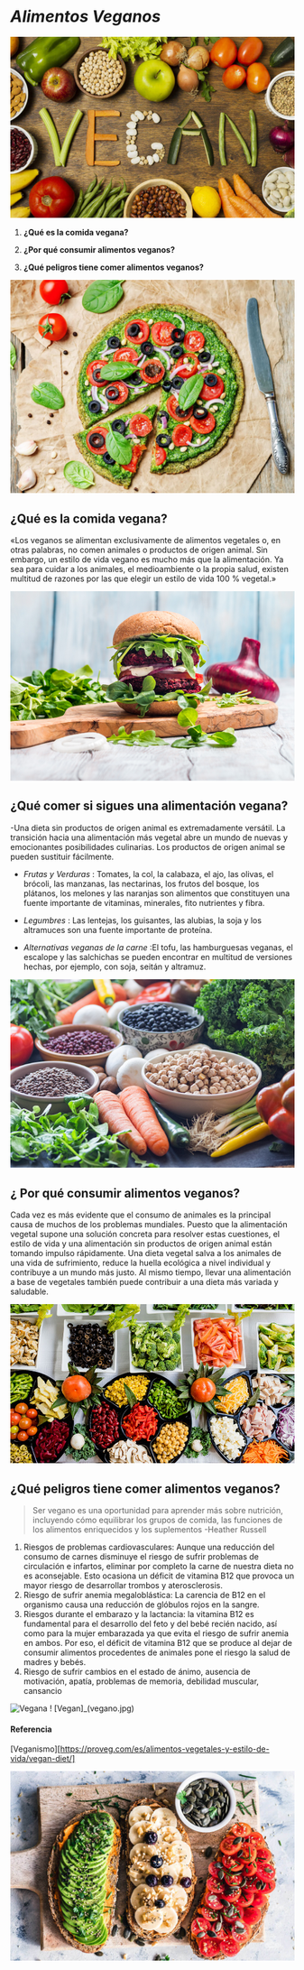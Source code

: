 ﻿#  *Alimentos Veganos*  
![Comida Vegana](Comidavegana1.jpg)

1.  **¿Qué es la comida  vegana?**

2. **¿Por qué consumir alimentos veganos?** 

3. **¿Qué peligros tiene comer alimentos veganos?** 

![Comida Vegana](comidavegana.jpg)

##  ¿Qué es la comida vegana? 
«Los veganos se alimentan exclusivamente de alimentos vegetales o, en otras palabras, 
no comen animales o productos de origen animal. Sin embargo, un estilo de vida vegano 
es mucho más que la alimentación. Ya sea para cuidar a los animales, el medioambiente o la propia salud, 
existen multitud de razones por las que elegir un estilo de vida 100 % vegetal.»

![Hamburguesa vegana](hamburguesa.jpg)

## ¿Qué comer si sigues una alimentación vegana? 
-Una dieta sin productos de origen animal es extremadamente versátil. 
La transición hacia una alimentación más vegetal abre un mundo de nuevas y emocionantes posibilidades culinarias. 
Los productos de origen animal se pueden sustituir fácilmente.

+  *Frutas y Verduras* : Tomates, la col, la calabaza, el ajo, las olivas, el brócoli, las manzanas, las nectarinas, los frutos del bosque, 
los plátanos, los melones y las naranjas son alimentos que constituyen una fuente importante de vitaminas, minerales, fito nutrientes y fibra.

+ *Legumbres* : Las lentejas, los guisantes, las alubias, la soja y los altramuces son una fuente importante de proteína.

+ *Alternativas veganas de la carne* :El tofu, las hamburguesas veganas, el escalope y las salchichas se pueden encontrar en multitud de versiones hechas, por ejemplo, con soja, seitán y altramuz. 

![Alimentos Veganos](verdurasylegumbres.jpg)

##  ¿ Por qué consumir alimentos veganos? 
Cada vez es más evidente que el consumo de animales es la principal causa de muchos de los problemas mundiales. 
Puesto que la alimentación vegetal supone una solución concreta para resolver estas cuestiones, el estilo de vida y una alimentación sin productos de origen 
animal están tomando impulso rápidamente. Una dieta vegetal salva a los animales de una vida de sufrimiento, reduce la huella ecológica a nivel individual y 
contribuye a un mundo más justo. Al mismo tiempo, llevar una alimentación a base de vegetales también puede contribuir a una dieta más variada y saludable.

![Dieta Vegana](dietavegana.jpg)
## ¿Qué peligros tiene comer alimentos veganos?
>Ser vegano es una oportunidad para aprender más sobre nutrición, incluyendo cómo equilibrar los grupos de comida,
 las funciones de los alimentos enriquecidos y los suplementos
  -Heather Russell

 1. Riesgos de problemas cardiovasculares: Aunque una reducción del consumo de carnes disminuye el riesgo de sufrir problemas 
de circulación e infartos, eliminar por completo la carne de nuestra dieta no es aconsejable. Esto ocasiona un déficit de vitamina B12 que provoca un mayor riesgo de desarrollar trombos y aterosclerosis.
 2. Riesgo de sufrir anemia megaloblástica: La carencia de B12 en el organismo causa una reducción de glóbulos rojos en la sangre.
 3.  Riesgos  durante el embarazo y la lactancia: la vitamina B12 es fundamental para el desarrollo del feto y del bebé recién nacido, así como para la mujer embarazada ya que evita el riesgo de sufrir anemia en ambos. Por eso, el  déficit de vitamina B12  que se produce al dejar de consumir alimentos procedentes de animales  pone el riesgo la salud de madres y bebés.
 4. Riesgo de sufrir cambios en el estado de ánimo, ausencia de motivación, apatía, problemas de memoria, debilidad muscular, cansancio

![ Vegana](vegana.jpg)
! [Vegan]_(vegano.jpg)
####  Referencia 
[Veganismo][https://proveg.com/es/alimentos-vegetales-y-estilo-de-vida/vegan-diet/]

![ Vegana](veganas.jpg)

```
